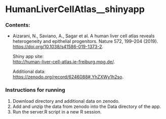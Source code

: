 # HumanLiverCellAtlas__shinyapp

### Contents:

- Aizarani, N., Saviano, A., Sagar et al. A human liver cell atlas reveals heterogeneity and epithelial progenitors. Nature 572, 199–204 (2019). https://doi.org/10.1038/s41586-019-1373-2. 
  
  Shiny app site:  
  http://human-liver-cell-atlas.ie-freiburg.mpg.de/.   

  Additional data:  
  https://zenodo.org/record/6246088#.YhZXWy1h2so. 


### Instructions for running

1. Download directory and additional data on zenodo.
2. Add and unzip the data from zenodo into the Data directory of the app.
3. Run the server.R script in a new R session.
